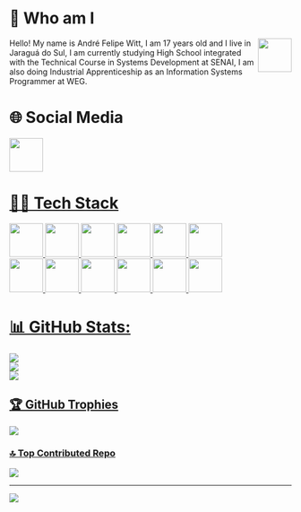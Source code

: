 # 👤 Who am I 
<img src="https://cdn2.iconfinder.com/data/icons/social-media-applications/64/social_media_applications_3-instagram-512.png" align="right" width=60px/>
Hello! My name is André Felipe Witt, I am 17 years old and I live in Jaraguá do Sul, I am currently studying High School integrated with the Technical Course in Systems Development at SENAI, I am also doing Industrial Apprenticeship as an Information Systems Programmer at WEG.

# 🌐 Social Media 
<a href="https://instagram.com/andrewitt_"/><img src="https://cdn2.iconfinder.com/data/icons/social-media-applications/64/social_media_applications_3-instagram-512.png" width=60px/>

# 👨‍💻 Tech Stack

<img src="https://cdn.jsdelivr.net/gh/devicons/devicon@latest/icons/css3/css3-original.svg" width=60px/> <img src="https://cdn.jsdelivr.net/gh/devicons/devicon@latest/icons/html5/html5-original.svg" width=60px/> <img src="https://cdn.jsdelivr.net/gh/devicons/devicon@latest/icons/java/java-original.svg" width=60px/> <img src="https://cdn.jsdelivr.net/gh/devicons/devicon@latest/icons/figma/figma-original.svg" width=60px/> <img src="https://cdn.jsdelivr.net/gh/devicons/devicon@latest/icons/linux/linux-original.svg" width=60px/>
<img src="https://cdn.jsdelivr.net/gh/devicons/devicon@latest/icons/javascript/javascript-original.svg" width=60px/> <br><img src="https://cdn.jsdelivr.net/gh/devicons/devicon@latest/icons/androidstudio/androidstudio-original.svg" width=60px/>
<img src="https://cdn.jsdelivr.net/gh/devicons/devicon@latest/icons/python/python-original.svg" width=60px/> <img src="https://cdn.jsdelivr.net/gh/devicons/devicon@latest/icons/mysql/mysql-original.svg" width=60px/> <img src="https://cdn.jsdelivr.net/gh/devicons/devicon@latest/icons/kotlin/kotlin-original.svg" width=60px/> <img src="https://cdn.jsdelivr.net/gh/devicons/devicon@latest/icons/bootstrap/bootstrap-original.svg" width=60px/> <img src="https://cdn.jsdelivr.net/gh/devicons/devicon@latest/icons/c/c-original.svg" width=60px/>

# 📊 GitHub Stats:
![](https://github-readme-stats.vercel.app/api?username=andrewitt44&theme=dark&hide_border=false&include_all_commits=true&count_private=true)<br/>
![](https://github-readme-streak-stats.herokuapp.com/?user=andrewitt44&theme=dark&hide_border=false)<br/>
![](https://github-readme-stats.vercel.app/api/top-langs/?username=andrewitt44&theme=dark&hide_border=false&include_all_commits=true&count_private=true&layout=compact)

## 🏆 GitHub Trophies
![](https://github-profile-trophy.vercel.app/?username=andrewitt44&theme=dark&no-frame=false&no-bg=false&margin-w=4)

### 🔝 Top Contributed Repo
![](https://github-contributor-stats.vercel.app/api?username=andrewitt44&limit=5&theme=dark&combine_all_yearly_contributions=true)

---
[![](https://visitcount.itsvg.in/api?id=andrewitt44&icon=0&color=0)](https://visitcount.itsvg.in)

<!-- Proudly created with GPRM ( https://gprm.itsvg.in ) -->
